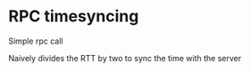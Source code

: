 # RPC timesyncing
Simple rpc call

Naively divides the RTT by two to sync the time with the server 
